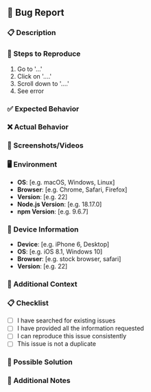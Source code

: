 ## 🐛 Bug Report

### 📋 Description
<!-- A clear and concise description of what the bug is -->

### 🔄 Steps to Reproduce
1. Go to '...'
2. Click on '....'
3. Scroll down to '....'
4. See error

### ✅ Expected Behavior
<!-- A clear and concise description of what you expected to happen -->

### ❌ Actual Behavior
<!-- A clear and concise description of what actually happened -->

### 📸 Screenshots/Videos
<!-- If applicable, add screenshots or videos to help explain your problem -->

### 🖥️ Environment
- **OS**: [e.g. macOS, Windows, Linux]
- **Browser**: [e.g. Chrome, Safari, Firefox]
- **Version**: [e.g. 22]
- **Node.js Version**: [e.g. 18.17.0]
- **npm Version**: [e.g. 9.6.7]

### 📱 Device Information
- **Device**: [e.g. iPhone 6, Desktop]
- **OS**: [e.g. iOS 8.1, Windows 10]
- **Browser**: [e.g. stock browser, safari]
- **Version**: [e.g. 22]

### 🔧 Additional Context
<!-- Add any other context about the problem here -->

### 📋 Checklist
- [ ] I have searched for existing issues
- [ ] I have provided all the information requested
- [ ] I can reproduce this issue consistently
- [ ] This issue is not a duplicate

### 🚀 Possible Solution
<!-- If you have suggestions on a fix for the bug -->

### 📝 Additional Notes
<!-- Any other information that might be relevant -->